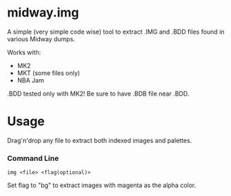 ﻿# midway.img

A simple (very simple code wise) tool to extract .IMG  and .BDD files found in various Midway dumps.

Works with:
 - MK2
 - MKT (some files only)
 - NBA Jam
 
 .BDD tested only with MK2! Be sure to have .BDB file near .BDD.
# Usage

Drag'n'drop any file to extract both indexed images and palettes.


### Command Line

`img <file> <flag(optional)>`

Set flag to "bg" to extract images with magenta as the alpha color.
